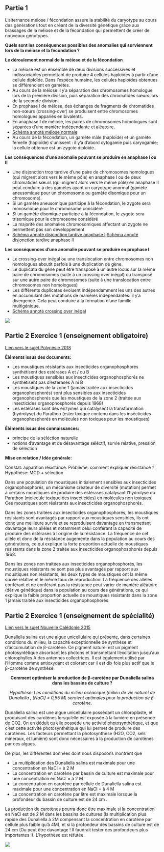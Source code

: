 ## Partie 1

L’alternance méiose / fécondation assure la stabilité du caryotype au cours des générations tout en créant de la diversité génétique grâce aux brassages de la méiose et de la fécondation qui permettent de créer de nouveaux génotypes.

<p class=center><strong>Quels sont les conséquences possibles des anomalies qui surviennent lors de la méiose et la fécondation ?</strong></p>

**Le déroulement normal de la méiose et de la fécondation**

- La méiose est un ensemble de deux divisions successives et indissociables permettant de produire 4 cellules haploïdes à partir d’une cellule diploïde. Dans l’espèce humaine, les cellules haploïdes obtenues se différencient en gamètes.
- Au cours de la méiose il y’a séparation des chromosomes homologue lors de la première division, puis séparation des chromatides sœurs lors de la seconde division.
- En prophase I de méiose, des échanges de fragments de chromatides non-sœurs (crossing-over) se produisent entre chromosomes homologues appariés en bivalents.
- En anaphase I de méiose, les paires de chromosomes homologues sont séparées d’une manière indépendante et aléatoire.
- [Schéma annoté méiose normale](https://ipfs.io/ipfs/QmRyESBg4aBmMuyAaKtaMk6ALRLbfN3Yur7fDm6s7zUtKd)
- Au cours de la fécondation, un gamète mâle (haploïde) et un gamète femelle (haploïde) s'unissent : il y’a d’abord cytogamie puis caryogamie; la cellule obtenue est un zygote diploïde..


**Les conséquences d’une anomalie pouvant se produire en anaphase I ou II**

- Une disjonction trop tardive d’une paire de chromosomes homologues (qui migrent alors vers le même pôle) en anaphase I ou de deux chromatides sœurs (qui migrent alors vers le même pôle) en anaphase II peut conduire à des gamètes ayant un caryotype anormal (gamète aneusomique pour un chromosome ou gamète disomique pour un chromosome).
- Si un gamète aneusomique participe à la fécondation, le zygote sera monosmique pour le chromosome considéré
- Si un gamète disomique participe à la fécondation, le zygote sera trisomique pour le chromosome considéré
- La majorité des anomalies chromosomiques affectant un zygote ne permettent pas son développement
- [Schéma annoté disjonction tardive anaphase I](https://ipfs.io/ipfs/QmRRXDxZDyjbYYbcYpr8Yz2a7tiShCBWibPPyBMUYNo1Ji),[Schéma annoté disjonction tardive anaphase II](https://ipfs.io/ipfs/QmV3PDpFeXuQeEkriYcCBkeaRKRCuaAX3gmS1uNRKvVecS)

**Les conséquences d’une anomalie pouvant se produire en prophase I**

- Le crossing-over inégal ou une translocation entre chromosomes non homologues aboutit parfois à une duplication de gène. 
- Le duplicata du gène peut être transposé à un autre locus sur la même paire de chromosomes (suite à un crossing over inégal) ou transposé sur une autre paire de chromosomes (suite à une translocation entre chromosomes non homologues)
- Les différents duplicatas évoluent indépendamment les uns des autres en accumulant des mutations de manières indépendantes: il y’a divergence. Cela peut conduire à la formation d’une famille multigénique.
- [Schéma annoté crossing over inégal](https://ipfs.io/ipfs/QmRZZgNXq29xVXJTzhobVX14QfLktHVx9Dkoh2nMd1w8gK)

<img src="https://ipfs.io/ipfs/QmPxVfzz9hJct6whC5CwuptzQ74y6EzeezKR25AQjMEwgJ" width="">

## Partie 2 Exercice 1 (enseignement obligatoire) 

[Lien vers le sujet Polynésie 2018](http://svt.ac-besancon.fr/bac-s-2018-polynesie/)

**Éléments issus des documents:**

- Les moustiques résistants aux insecticides organophosphorés synthétisent des estérases A et / ou B
- Les moustiques sensibles aux insecticides organophosphorés ne synthétisent pas d’estérases A ni B
- Les moustiques de la zone 1 (jamais traitée aux insecticides organophosphorés) sont plus sensibles aux insecticides organophosphorés que les moustiques de la zone 2 (traitée aux insecticides organophosphorés depuis 1968)
- Les estérases sont des enzymes qui catalysent la transformation (hydrolyse) du Parathon (ester toxique contenu dans les insécticides organophosphorés en molécules non toxiques pour les moustiques)

**Éléments issus des connaissances:**

- principe de la séléction naturelle
- notions d’avantage et de désavantage séléctif, survie relative, pression de séléction

**Mise en relation / Idée générale:**

Constat: apparition résistance. Problème: comment expliquer résistance ? Hypothèse: MCD +  sélection

Dans une population de moustiques initialement sensibles aux insecticides organophosphorés, un mécanisme créateur de diversité (mutation) permet à certains moustiques de produire des estérases catalysant l’hydrolyse du Parathon (molécule toxique des insecticides)  en molécules non toxiques. Ces moustiques sont résistants aux insecticides organophosphorés.

Dans les zones traitées aux insecticides organophosphorés, les moustiques résistants sont avantagés par rapport aux moustiques sensibles, ils ont donc une meilleure survie et se reproduisent davantage en transmettant davantage leurs allèles et notamment celui conférant la capacité de produire des estérases à l’origine de la résistance. La fréquence de cet allèle et donc de la résistance augemente dans la population au cours des générations, ce qui explique la forte proportion actuelle de moustiques résistants dans la zone 2 traitée aux insecticides organophosphorés depuis 1968.

Dans les zones non traitées aux insecticides organophosphorés, les moustiques résistants ne sont pas plus avantagés par rapport aux moustiques non résistants, les deux types de moustiques ont la même survie relative et le même taux de reproduction. La fréquence des allèles conférant et ne conférant pas la résistance peut varier de manière aléatoire (dérive génétique) dans la population au cours des générations, ce qui explique la faible proportion actuelle de moustiques résistants dans la zone 1 jamais traitée aux insecticides organophosphorés.


## Partie 2 Exercice 1 (enseignement de spécialité) 

[Lien vers le sujet Nouvelle Calédonie 2015](http://svt.ac-besancon.fr/bac-s-2015-nouvelle-caledonie/)


Dunaliella salina est une algue unicellulaire qui présente, dans certaines conditions du milieu, la capacité exceptionnelle de synthèse et d’accumulation de β-carotène. Ce pigment naturel est un pigment photosyntétique absorbant les photons et transmettant l’excitation jusqu’aux chlorophylles A des antennes collectrices. Il est également utilisé par l’Homme comme antioxydant et colorant car il est dix fois plus actif que le β-carotène de synthèse.

**<p style="text-align:center;">Comment optimiser la production de β-carotène par Dunaliella salina dans les bassins de culture  ?</p>**

*<p style="text-align:center;">Hypothèse: Les conditions du milieu océanique (milieu de vie naturel de Dunaliella , [NaCl] = 0,55 M) seraient optimales pour la production de β-carotène.</p>*


Dunaliella salina est une algue unicellulaire possédant un chloroplaste, et produisant des carotènes lorsqu’elle est exposée à la lumière en présence de CO2. On en déduit qu’elle possède une activité photosynthétique, et que c’est cette activité photosynthétique qui lui permet de produire des carotènes. Les facteurs permettant la photosynthèse (H2O, CO2, sels minéraux, et lumière) sont donc nécessaires à la production de carotènes par ces algues.


De plus, les différentes données dont nous disposons montrent que

- La multiplication des Dunaliella salina est maximale pour une concentration en NaCl = à 2 M
- La concentration en carotène par bassin de culture est maximale pour une concentration en NaCl = à 2 M
- La concentration en carotène par cellule de Dunaliella salina est maximale pour une concentration en NaCl = à 4 M
- La concentration en carotène par litre est maximale lorsque la profondeur du bassin de culture est de 24 cm . 


La production de carotènes pourra donc être maximale si la concentration en NaCl est de 2 M dans les bassins de cultures (la multiplication plus rapide des Dunaliella à 2M compensant la concentration en carotène par cellule plus faible qu’à 4M), et si la profondeur des bassins de culture est de 24 cm (Ou peut être davantage ! Il faudrait tester des profondeurs plus importantes !).  L’hypothèse est réfutée.


<img src="https://ipfs.io/ipfs/QmRhCmHbKbHVoDQx577SNPDeuKXNqfodkep6HdSN9vk7t7" width="">

